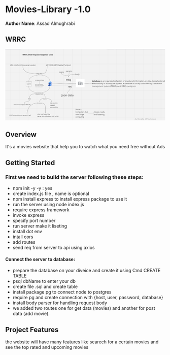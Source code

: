 # Movies-Library -1.0

**Author Name**: Assad Almughrabi

## WRRC

![WRRC](./images/WWRC_DB.png)

## Overview

<p>It's a movies website that help you to watch what you need free without Ads</p>

## Getting Started

<!-- What are the steps that a user must take in order to build this app on their own machine and get it running? -->

### First we need to build the server following these steps:

- npm init -y -y : yes
- create index.js file , name is optional
- npm install express to install express package to use it
- run the server using node index.js
- require express framework
- invoke express
- specify port number
- run server make it liseting
- install dot env
- intall cors
- add routes
- send req from server to api using axios

#### Connect the server to database:
* prepare the database on your diveice and create it using Cmd CREATE TABLE
* psql dbName to enter your db
* create file .sql and create table
* install package  pg to connect node to postgres
* require pg and  create connection with {host, user, password, database}
* install  body parser for handling request body
* we added two routes  one for get data (movies) and another for post data (add movie).

## Project Features

<!-- What are the features included in you app -->
<p>the website will have many features like searech for a certain movies and see the top rated and upcoming movies</p>
